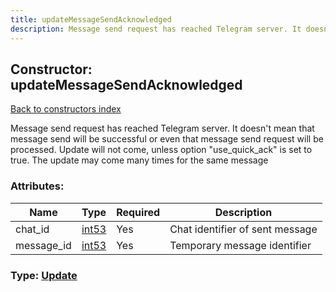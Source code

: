 ```yaml
---
title: updateMessageSendAcknowledged
description: Message send request has reached Telegram server. It doesn't mean that message send will be successful or even that message send request will be processed. Update will not come, unless option "use_quick_ack" is set to true. The update may come many times for the same message
---
```

## Constructor: updateMessageSendAcknowledged  
[Back to constructors index](index.md)



Message send request has reached Telegram server. It doesn't mean that message send will be successful or even that message send request will be processed. Update will not come, unless option "use_quick_ack" is set to true. The update may come many times for the same message

### Attributes:

| Name     |    Type       | Required | Description |
|----------|---------------|----------|-------------|
|chat\_id|[int53](../types/int53.md) | Yes|Chat identifier of sent message|
|message\_id|[int53](../types/int53.md) | Yes|Temporary message identifier|



### Type: [Update](../types/Update.md)


